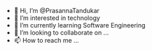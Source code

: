 - 👋 Hi, I’m @PrasannaTandukar
- 👀 I’m interested in technology
- 🌱 I’m currently learning Software Engineering
- 💞️ I’m looking to collaborate on ...
- 📫 How to reach me ...

<!---
PrasannaTandukar/PrasannaTandukar is a ✨ special ✨ repository because its `README.md` (this file) appears on your GitHub profile.
You can click the Preview link to take a look at your changes.
--->
